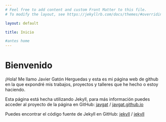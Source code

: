 ```yaml
---
# Feel free to add content and custom Front Matter to this file.
# To modify the layout, see https://jekyllrb.com/docs/themes/#overriding-theme-defaults

layout: default

title: Inicio

#antes home
---
```


# Bienvenido

¡Hola! Me llamo Javier Gatón Herguedas y esta es mi página web de github
en la que expondré mis trabajos, proyectos y talleres que he hecho
o estoy haciendo.

Esta página está hecha utilizando Jekyll, para más información
puedes acceder al proyecto de la página en GitHub:
[javgat](https://github.com/javgat) /
[javgat.github.io](https://github.com/javgat/javgat.github.io)

Puedes encontrar el código fuente de Jekyll en GitHub:
[jekyll][jekyll-organization] /
[jekyll](https://github.com/jekyll/jekyll)

[jekyll-organization]: https://github.com/jekyll

